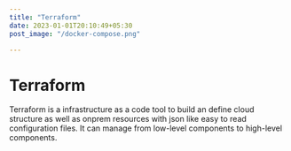 ```yaml
---
title: "Terraform"
date: 2023-01-01T20:10:49+05:30
post_image: "/docker-compose.png"

---
```



# Terraform

  Terraform is a infrastructure as a code tool to build an define cloud structure as well as onprem resources with json like easy to read configuration files.
  It can manage from low-level components to high-level components.


